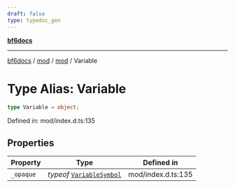 ```yaml
---
draft: false
type: typedoc_gen
---
```


[**bf6docs**](../../../_index.md)

***

[bf6docs](../../../_index.md) / [mod](../../_index.md) / [mod](../_index.md) / Variable

# Type Alias: Variable

```ts
type Variable = object;
```

Defined in: mod/index.d.ts:135

## Properties

| Property | Type | Defined in |
| ------ | ------ | ------ |
| <a id="_opaque"></a> `_opaque` | *typeof* [`VariableSymbol`](../VariableSymbol/_index.md) | mod/index.d.ts:135 |
